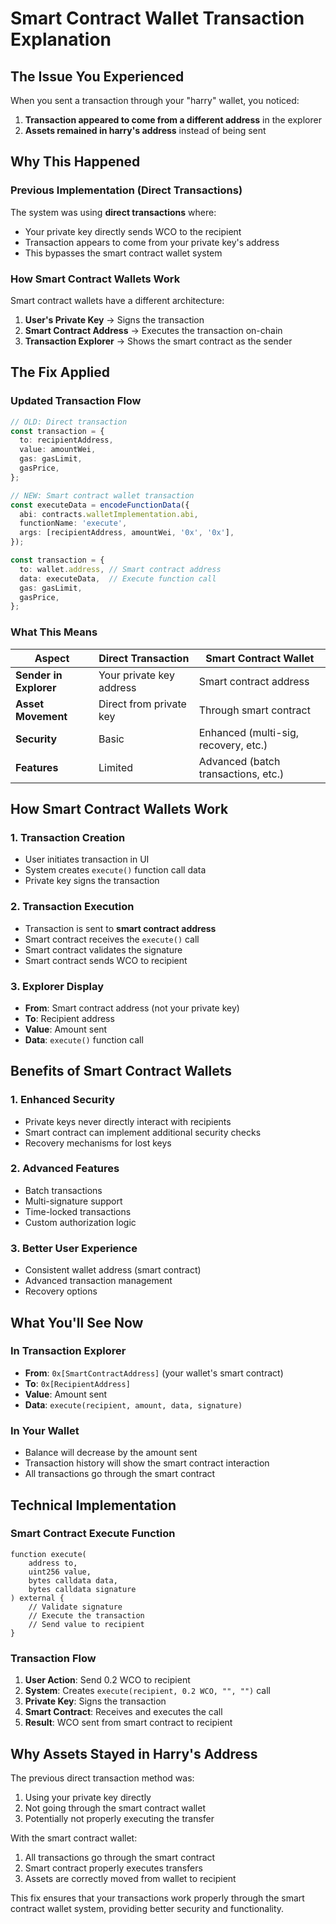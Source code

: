 # Smart Contract Wallet Transaction Explanation

## The Issue You Experienced

When you sent a transaction through your "harry" wallet, you noticed:
1. **Transaction appeared to come from a different address** in the explorer
2. **Assets remained in harry's address** instead of being sent

## Why This Happened

### Previous Implementation (Direct Transactions)
The system was using **direct transactions** where:
- Your private key directly sends WCO to the recipient
- Transaction appears to come from your private key's address
- This bypasses the smart contract wallet system

### How Smart Contract Wallets Work
Smart contract wallets have a different architecture:

1. **User's Private Key** → Signs the transaction
2. **Smart Contract Address** → Executes the transaction on-chain
3. **Transaction Explorer** → Shows the smart contract as the sender

## The Fix Applied

### Updated Transaction Flow
```typescript
// OLD: Direct transaction
const transaction = {
  to: recipientAddress,
  value: amountWei,
  gas: gasLimit,
  gasPrice,
};

// NEW: Smart contract wallet transaction
const executeData = encodeFunctionData({
  abi: contracts.walletImplementation.abi,
  functionName: 'execute',
  args: [recipientAddress, amountWei, '0x', '0x'],
});

const transaction = {
  to: wallet.address, // Smart contract address
  data: executeData,  // Execute function call
  gas: gasLimit,
  gasPrice,
};
```

### What This Means

| Aspect | Direct Transaction | Smart Contract Wallet |
|--------|-------------------|----------------------|
| **Sender in Explorer** | Your private key address | Smart contract address |
| **Asset Movement** | Direct from private key | Through smart contract |
| **Security** | Basic | Enhanced (multi-sig, recovery, etc.) |
| **Features** | Limited | Advanced (batch transactions, etc.) |

## How Smart Contract Wallets Work

### 1. Transaction Creation
- User initiates transaction in UI
- System creates `execute()` function call data
- Private key signs the transaction

### 2. Transaction Execution
- Transaction is sent to **smart contract address**
- Smart contract receives the `execute()` call
- Smart contract validates the signature
- Smart contract sends WCO to recipient

### 3. Explorer Display
- **From**: Smart contract address (not your private key)
- **To**: Recipient address
- **Value**: Amount sent
- **Data**: `execute()` function call

## Benefits of Smart Contract Wallets

### 1. Enhanced Security
- Private keys never directly interact with recipients
- Smart contract can implement additional security checks
- Recovery mechanisms for lost keys

### 2. Advanced Features
- Batch transactions
- Multi-signature support
- Time-locked transactions
- Custom authorization logic

### 3. Better User Experience
- Consistent wallet address (smart contract)
- Advanced transaction management
- Recovery options

## What You'll See Now

### In Transaction Explorer
- **From**: `0x[SmartContractAddress]` (your wallet's smart contract)
- **To**: `0x[RecipientAddress]`
- **Value**: Amount sent
- **Data**: `execute(recipient, amount, data, signature)`

### In Your Wallet
- Balance will decrease by the amount sent
- Transaction history will show the smart contract interaction
- All transactions go through the smart contract

## Technical Implementation

### Smart Contract Execute Function
```solidity
function execute(
    address to,
    uint256 value,
    bytes calldata data,
    bytes calldata signature
) external {
    // Validate signature
    // Execute the transaction
    // Send value to recipient
}
```

### Transaction Flow
1. **User Action**: Send 0.2 WCO to recipient
2. **System**: Creates `execute(recipient, 0.2 WCO, "", "")` call
3. **Private Key**: Signs the transaction
4. **Smart Contract**: Receives and executes the call
5. **Result**: WCO sent from smart contract to recipient

## Why Assets Stayed in Harry's Address

The previous direct transaction method was:
1. Using your private key directly
2. Not going through the smart contract wallet
3. Potentially not properly executing the transfer

With the smart contract wallet:
1. All transactions go through the smart contract
2. Smart contract properly executes transfers
3. Assets are correctly moved from wallet to recipient

This fix ensures that your transactions work properly through the smart contract wallet system, providing better security and functionality.
